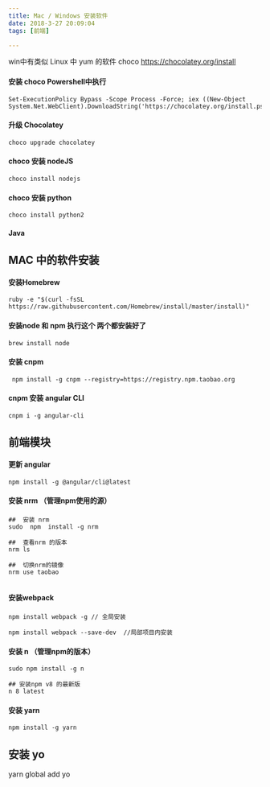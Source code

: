 ```yaml
---
title: Mac / Windows 安装软件
date: 2018-3-27 20:09:04
tags: [前端]

---
```


win中有类似 Linux 中 yum 的软件
choco  https://chocolatey.org/install

#### 安装 choco  Powershell中执行
```
Set-ExecutionPolicy Bypass -Scope Process -Force; iex ((New-Object System.Net.WebClient).DownloadString('https://chocolatey.org/install.ps1'))
```


#### 升级 Chocolatey
```
choco upgrade chocolatey
```

#### choco 安装 nodeJS
```
choco install nodejs
```

#### choco 安装 python
```
choco install python2
```

#### Java


## MAC 中的软件安装


#### 安装Homebrew
```
ruby -e "$(curl -fsSL https://raw.githubusercontent.com/Homebrew/install/master/install)"
```

#### 安装node 和 npm  执行这个 两个都安装好了
```
brew install node
```

#### 安装 cnpm
```
 npm install -g cnpm --registry=https://registry.npm.taobao.org
```

#### cnpm 安装 angular CLI
```
cnpm i -g angular-cli
```



## 前端模块

#### 更新 angular
```
npm install -g @angular/cli@latest
```

#### 安装 nrm   （管理npm使用的源）
```
##  安装 nrm
sudo  npm  install -g nrm

##  查看nrm 的版本
nrm ls 

##  切换nrm的镜像
nrm use taobao


```

#### 安装webpack
```
npm install webpack -g // 全局安装

npm install webpack --save-dev  //局部项目内安装
```

#### 安装 n   （管理npm的版本）
```
sudo npm install -g n

## 安装npm v8 的最新版
n 8 latest
```

#### 安装 yarn 
```
npm install -g yarn 
```


## 安装 yo
yarn global add yo
```